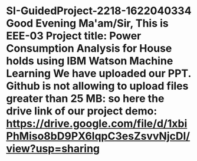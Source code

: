 # SI-GuidedProject-2218-1622040334 Good Evening Ma'am/Sir, This is EEE-03 Project title: Power Consumption Analysis for House holds using IBM Watson Machine Learning We have uploaded our PPT. Github is not allowing to upload files greater than 25 MB: so here the drive link of our project demo: https://drive.google.com/file/d/1xbiPhMiso8bD9PX6lqpC3esZsvvNjcDl/view?usp=sharing
